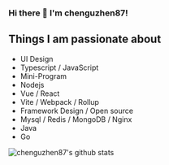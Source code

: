 
### Hi there 👋 I'm chenguzhen87!

## Things I am passionate about
- UI Design
- Typescript / JavaScript
- Mini-Program
- Nodejs
- Vue / React
- Vite / Webpack / Rollup
- Framework Design / Open source
- Mysql / Redis / MongoDB / Nginx 
- Java
- Go

![chenguzhen87's github stats](https://github-readme-stats.vercel.app/api?username=chenguzhen87&show_icons=true&count_private=true)
